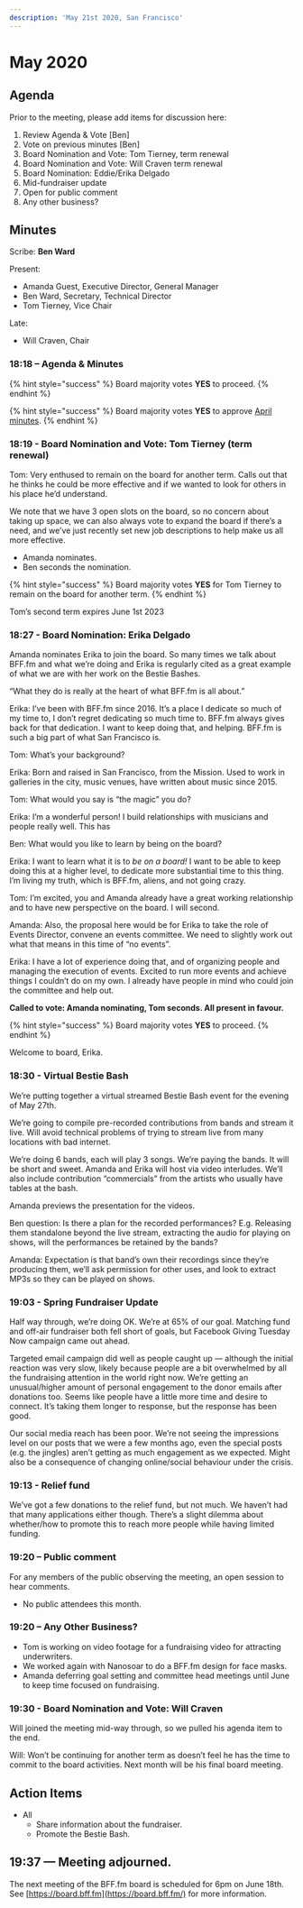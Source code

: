 ```yaml
---
description: 'May 21st 2020, San Francisco'
---
```


# May 2020

## Agenda

Prior to the meeting, please add items for discussion here:

1. Review Agenda & Vote \[Ben\]
2. Vote on previous minutes \[Ben\]
3. Board Nomination and Vote: Tom Tierney, term renewal
4. Board Nomination and Vote: Will Craven term renewal
5. Board Nomination: Eddie/Erika Delgado
6. Mid-fundraiser update
7. Open for public comment
8. Any other business?

## Minutes

Scribe: **Ben Ward**

Present:

* Amanda Guest, Executive Director, General Manager
* Ben Ward, Secretary, Technical Director
* Tom Tierney, Vice Chair

Late:

* Will Craven, Chair

### 18:18 – Agenda & Minutes

{% hint style="success" %}
Board majority votes **YES** to proceed.
{% endhint %}

{% hint style="success" %}
Board majority votes **YES** to approve [April minutes](2020-04.md).
{% endhint %}

### 18:19 - Board Nomination and Vote: Tom Tierney \(term renewal\)

Tom: Very enthused to remain on the board for another term. Calls out that he thinks he could be more effective and if we wanted to look for others in his place he’d understand.

We note that we have 3 open slots on the board, so no concern about taking up space, we can also always vote to expand the board if there’s a need, and we’ve just recently set new job descriptions to help make us all more effective.

* Amanda nominates.
* Ben seconds the nomination.

{% hint style="success" %}
Board majority votes **YES** for Tom Tierney to remain on the board for another term.
{% endhint %}

Tom’s second term expires June 1st 2023

### 18:27 - Board Nomination: Erika Delgado

Amanda nominates Erika to join the board. So many times we talk about BFF.fm and what we’re doing and Erika is regularly cited as a great example of what we are with her work on the Bestie Bashes.

“What they do is really at the heart of what BFF.fm is all about.”

Erika: I’ve been with BFF.fm since 2016. It’s a place I dedicate so much of my time to, I don’t regret dedicating so much time to. BFF.fm always gives back for that dedication. I want to keep doing that, and helping. BFF.fm is such a big part of what San Francisco is.

Tom: What’s your background?

Erika: Born and raised in San Francisco, from the Mission. Used to work in galleries in the city, music venues, have written about music since 2015.

Tom: What would you say is “the magic” you do?

Erika: I’m a wonderful person! I build relationships with musicians and people really well. This has

Ben: What would you like to learn by being on the board?

Erika: I want to learn what it is to _be on a board!_ I want to be able to keep doing this at a higher level, to dedicate more substantial time to this thing. I’m living my truth, which is BFF.fm, aliens, and not going crazy.

Tom: I’m excited, you and Amanda already have a great working relationship and to have new perspective on the board. I will second.

Amanda: Also, the proposal here would be for Erika to take the role of Events Director, convene an events committee. We need to slightly work out what that means in this time of “no events”.

Erika: I have a lot of experience doing that, and of organizing people and managing the execution of events. Excited to run more events and achieve things I couldn’t do on my own. I already have people in mind who could join the committee and help out.

**Called to vote: Amanda nominating, Tom seconds. All present in favour.**

{% hint style="success" %}
Board majority votes **YES** to proceed.
{% endhint %}

Welcome to board, Erika.

### 18:30 - Virtual Bestie Bash

We’re putting together a virtual streamed Bestie Bash event for the evening of May 27th.

We’re going to compile pre-recorded contributions from bands and stream it live. Will avoid technical problems of trying to stream live from many locations with bad internet.

We’re doing 6 bands, each will play 3 songs. We’re paying the bands. It will be short and sweet. Amanda and Erika will host via video interludes. We’ll also include contribution “commercials” from the artists who usually have tables at the bash.

Amanda previews the presentation for the videos.

Ben question: Is there a plan for the recorded performances? E.g. Releasing them standalone beyond the live stream, extracting the audio for playing on shows, will the performances be retained by the bands?

Amanda: Expectation is that band’s own their recordings since they’re producing them, we’ll ask permission for other uses, and look to extract MP3s so they can be played on shows.

### 19:03 - Spring Fundraiser Update

Half way through, we’re doing OK. We’re at 65% of our goal. Matching fund and off-air fundraiser both fell short of goals, but Facebook Giving Tuesday Now campaign came out ahead.

Targeted email campaign did well as people caught up — although the initial reaction was very slow, likely because people are a bit overwhelmed by all the fundraising attention in the world right now. We’re getting an unusual/higher amount of personal engagement to the donor emails after donations too. Seems like people have a little more time and desire to connect. It’s taking them longer to response, but the response has been good.

Our social media reach has been poor. We’re not seeing the impressions level on our posts that we were a few months ago, even the special posts \(e.g. the jingles\) aren’t getting as much engagement as we expected. Might also be a consequence of changing online/social behaviour under the crisis.

### 19:13 - Relief fund

We’ve got a few donations to the relief fund, but not much. We haven’t had that many applications either though. There’s a slight dilemma about whether/how to promote this to reach more people while having limited funding.

### 19:20 – Public comment

For any members of the public observing the meeting, an open session to hear comments.

* No public attendees this month.

### 19:20 – Any Other Business?

* Tom is working on video footage for a fundraising video for attracting underwriters.
* We worked again with Nanosoar to do a BFF.fm design for face masks.
* Amanda deferring goal setting and committee head meetings until June to keep time focused on fundraising.

### 19:30 - Board Nomination and Vote: Will Craven

Will joined the meeting mid-way through, so we pulled his agenda item to the end.

Will: Won’t be continuing for another term as doesn’t feel he has the time to commit to the board activities. Next month will be his final board meeting.

## Action Items

* All
  * Share information about the fundraiser.
  * Promote the Bestie Bash.

## 19:37 — Meeting adjourned.

The next meeting of the BFF.fm board is scheduled for 6pm on June 18th. See [https://board.bff.fm](https://board.bff.fm/) for more information.

